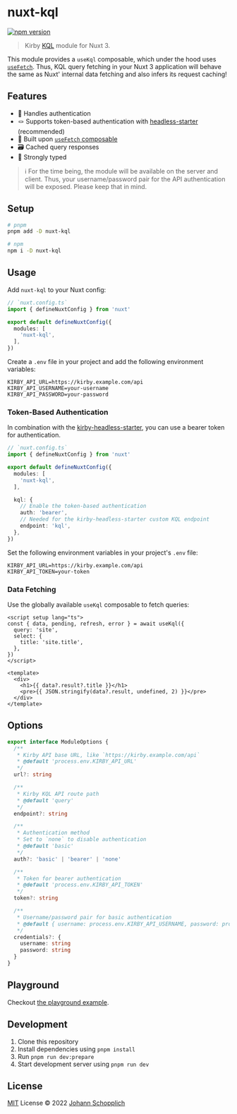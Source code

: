 # nuxt-kql

[![npm version][npm-version-src]][npm-version-href]

> Kirby [KQL](https://github.com/getkirby/kql) module for Nuxt 3.

This module provides a `useKql` composable, which under the hood uses [`useFetch`](https://v3.nuxtjs.org/guide/features/data-fetching/#usefetch). Thus, KQL query fetching in your Nuxt 3 application will behave the same as Nuxt' internal data fetching and also infers its request caching!

## Features

- 🤹 Handles authentication
- 🪢 Supports token-based authentication with [headless-starter](https://github.com/johannschopplich/kirby-headless-starter) (recommended)
- 🍱 Built upon [`useFetch` composable](https://v3.nuxtjs.org/guide/features/data-fetching/#usefetch)
- 🗃 Cached query responses
- 🦾 Strongly typed

> ℹ️ For the time being, the module will be available on the server and client. Thus, your username/password pair for the API authentication will be exposed. Please keep that in mind.

## Setup

```bash
# pnpm
pnpm add -D nuxt-kql

# npm
npm i -D nuxt-kql
```

## Usage

Add `nuxt-kql` to your Nuxt config:

```ts
// `nuxt.config.ts`
import { defineNuxtConfig } from 'nuxt'

export default defineNuxtConfig({
  modules: [
    'nuxt-kql',
  ],
})
```

Create a `.env` file in your project and add the following environment variables:

```env
KIRBY_API_URL=https://kirby.example.com/api
KIRBY_API_USERNAME=your-username
KIRBY_API_PASSWORD=your-password
```

### Token-Based Authentication

In combination with the [kirby-headless-starter](https://github.com/johannschopplich/kirby-headless-starter), you can use a bearer token for authentication.

```ts
// `nuxt.config.ts`
import { defineNuxtConfig } from 'nuxt'

export default defineNuxtConfig({
  modules: [
    'nuxt-kql',
  ],

  kql: {
    // Enable the token-based authentication
    auth: 'bearer',
    // Needed for the kirby-headless-starter custom KQL endpoint
    endpoint: 'kql',
  },
})
```

Set the following environment variables in your project's `.env` file:

```env
KIRBY_API_URL=https://kirby.example.com/api
KIRBY_API_TOKEN=your-token
```

### Data Fetching

Use the globally available `useKql` composable to fetch queries:

```vue
<script setup lang="ts">
const { data, pending, refresh, error } = await useKql({
  query: 'site',
  select: {
    title: 'site.title',
  },
})
</script>

<template>
  <div>
    <h1>{{ data?.result?.title }}</h1>
    <pre>{{ JSON.stringify(data?.result, undefined, 2) }}</pre>
  </div>
</template>
```

## Options

```ts
export interface ModuleOptions {
  /**
   * Kirby API base URL, like `https://kirby.example.com/api`
   * @default 'process.env.KIRBY_API_URL'
   */
  url?: string

  /**
   * Kirby KQL API route path
   * @default 'query'
   */
  endpoint?: string

  /**
   * Authentication method
   * Set to `none` to disable authentication
   * @default 'basic'
   */
  auth?: 'basic' | 'bearer' | 'none'

  /**
   * Token for bearer authentication
   * @default 'process.env.KIRBY_API_TOKEN'
   */
  token?: string

  /**
   * Username/password pair for basic authentication
   * @default { username: process.env.KIRBY_API_USERNAME, password: process.env.KIRBY_API_PASSWORD }
   */
  credentials?: {
    username: string
    password: string
  }
}
```

## Playground

Checkout [the playground example](./playground).

## Development

1. Clone this repository
2. Install dependencies using `pnpm install`
3. Run `pnpm run dev:prepare`
4. Start development server using `pnpm run dev`

## License

[MIT](./LICENSE) License © 2022 [Johann Schopplich](https://github.com/johannschopplich)

[npm-version-src]: https://img.shields.io/npm/v/nuxt-kql/latest.svg
[npm-version-href]: https://npmjs.com/package/nuxt-kql
